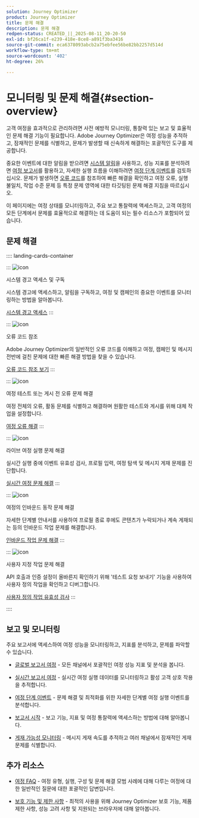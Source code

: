 ```yaml
---
solution: Journey Optimizer
product: Journey Optimizer
title: 문제 해결
description: 문제 해결
redpen-status: CREATED_||_2025-08-11_20-20-50
exl-id: bf26ca1f-e239-418e-8ce8-a891f3ba3416
source-git-commit: eca6378093abcb2a75ebfee56be82bb2257d514d
workflow-type: tm+mt
source-wordcount: '402'
ht-degree: 26%

---
```


# 모니터링 및 문제 해결{#section-overview}

고객 여정을 효과적으로 관리하려면 사전 예방적 모니터링, 통찰력 있는 보고 및 효율적인 문제 해결 기능이 필요합니다. Adobe Journey Optimizer은 여정 성능을 추적하고, 잠재적인 문제를 식별하고, 문제가 발생할 때 신속하게 해결하는 포괄적인 도구를 제공합니다.

중요한 이벤트에 대한 알림을 받으려면 [시스템 알림](../using/reports/alerts.md)을 사용하고, 성능 지표를 분석하려면 [여정 보고서](../using/reports/journey-global-report-cja.md)를 활용하고, 자세한 실행 흐름을 이해하려면 [여정 단계 이벤트](../using/reports/journey-step-events-overview.md)를 검토하십시오. 문제가 발생하면 [오류 코드](../using/building-journeys/error-codes-reference.md)를 참조하여 빠른 해결을 확인하고 여정 오류, 실행 불일치, 작업 수준 문제 등 특정 문제 영역에 대한 타깃팅된 문제 해결 지침을 따르십시오.

이 페이지에는 여정 상태를 모니터링하고, 주요 보고 통찰력에 액세스하고, 고객 여정의 모든 단계에서 문제를 효율적으로 해결하는 데 도움이 되는 필수 리소스가 포함되어 있습니다.

## 문제 해결

:::: landing-cards-container

:::
![icon](https://cdn.experienceleague.adobe.com/icons/bell.svg?lang=ko)

시스템 경고 액세스 및 구독

시스템 경고에 액세스하고, 알림을 구독하고, 여정 및 캠페인의 중요한 이벤트를 모니터링하는 방법을 알아봅니다.

[시스템 경고 액세스](../using/reports/alerts.md)
:::

:::
![icon](https://cdn.experienceleague.adobe.com/icons/book.svg?lang=ko)

오류 코드 참조

Adobe Journey Optimizer의 일반적인 오류 코드를 이해하고 여정, 캠페인 및 메시지 전반에 걸친 문제에 대한 빠른 해결 방법을 찾을 수 있습니다.

[오류 코드 참조 보기](../using/building-journeys/error-codes-reference.md)
:::

:::
![icon](https://cdn.experienceleague.adobe.com/icons/list-check.svg?lang=ko)

여정 테스트 또는 게시 전 오류 문제 해결

여정 전체의 오류, 활동 문제를 식별하고 해결하며 원활한 테스트와 게시를 위해 대체 작업을 설정합니다.

[여정 오류 해결](../using/building-journeys/troubleshooting.md)
:::

:::
![icon](https://cdn.experienceleague.adobe.com/icons/code-branch.svg?lang=ko)

라이브 여정 실행 문제 해결

실시간 실행 중에 이벤트 유효성 검사, 프로필 입력, 여정 탐색 및 메시지 게재 문제를 진단합니다.

[실시간 여정 문제 해결](../using/building-journeys/troubleshooting-execution.md)
:::

:::
![icon](https://cdn.experienceleague.adobe.com/icons/puzzle-piece.svg?lang=ko)

여정의 인바운드 동작 문제 해결

자세한 단계별 안내서를 사용하여 프로필 종료 후에도 콘텐츠가 누락되거나 계속 게재되는 등의 인바운드 작업 문제를 해결합니다.

[인바운드 작업 문제 해결](../using/building-journeys/troubleshooting-inbound.md)
:::

:::
![icon](https://cdn.experienceleague.adobe.com/icons/gear.svg?lang=ko)

사용자 지정 작업 문제 해결

API 호출과 인증 설정이 올바른지 확인하기 위해 &#39;테스트 요청 보내기&#39; 기능을 사용하여 사용자 정의 작업을 확인하고 디버그합니다.

[사용자 정의 작업 유효성 검사](../using/action/troubleshoot-custom-action.md)
:::

::::

## 보고 및 모니터링

주요 보고서에 액세스하여 여정 성능을 모니터링하고, 지표를 분석하고, 문제를 파악할 수 있습니다.

* [글로벌 보고서 여정](../using/reports/journey-global-report-cja.md) - 모든 채널에서 포괄적인 여정 성능 지표 및 분석을 봅니다.

* [실시간 보고서 여정](../using/reports/journey-live-report.md) - 실시간 여정 실행 데이터를 모니터링하고 활성 고객 상호 작용을 추적합니다.

* [여정 단계 이벤트](../using/reports/journey-step-events-overview.md) - 문제 해결 및 최적화를 위한 자세한 단계별 여정 실행 이벤트를 분석합니다.

* [보고서 시작](../using/reports/report-gs-cja.md) - 보고 기능, 지표 및 여정 통찰력에 액세스하는 방법에 대해 알아봅니다.

* [게재 가능성 모니터링](../using/reports/deliverability.md) - 메시지 게재 속도를 추적하고 여러 채널에서 잠재적인 게재 문제를 식별합니다.

## 추가 리소스

* [여정 FAQ](../using/building-journeys/journey-faq.md) - 여정 유형, 실행, 구성 및 문제 해결 모범 사례에 대해 다루는 여정에 대한 일반적인 질문에 대한 포괄적인 답변입니다.

* [보호 기능 및 제한 사항](../using/start/guardrails.md) - 최적의 사용을 위해 Journey Optimizer 보호 기능, 제품 제한 사항, 성능 고려 사항 및 지원되는 브라우저에 대해 알아봅니다.
